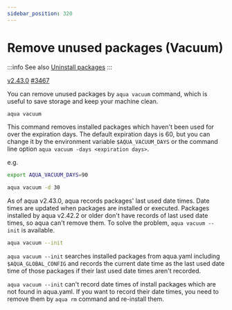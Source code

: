 ```yaml
---
sidebar_position: 320
---
```


# Remove unused packages (Vacuum)

:::info
See also [Uninstall packages](./uninstall-packages.md)
:::

[v2.43.0](https://github.com/aquaproj/aqua/releases/tag/v2.43.0) [#3467](https://github.com/aquaproj/aqua/pull/3467)

You can remove unused packages by `aqua vacuum` command, which is useful to save storage and keep your machine clean.

```sh
aqua vacuum
```

This command removes installed packages which haven't been used for over the expiration days.
The default expiration days is 60, but you can change it by the environment variable `$AQUA_VACUUM_DAYS` or the command line option `aqua vacuum -days <expiration days>`.

e.g.

```sh
export AQUA_VACUUM_DAYS=90
```

```sh
aqua vacuum -d 30
```

As of aqua v2.43.0, aqua records packages' last used date times.
Date times are updated when packages are installed or executed.
Packages installed by aqua v2.42.2 or older don't have records of last used date times, so aqua can't remove them.
To solve the problem, `aqua vacuum --init` is available.

```sh
aqua vacuum --init
```

`aqua vacuum --init` searches installed packages from aqua.yaml including `$AQUA_GLOBAL_CONFIG` and records the current date time as the last used date time of those packages if their last used date times aren't recorded.

`aqua vacuum --init` can't record date times of install packages which are not found in aqua.yaml.
If you want to record their date times, you need to remove them by `aqua rm` command and re-install them.

